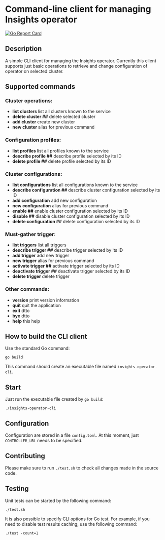 # Command-line client for managing Insights operator

[![Go Report Card](https://goreportcard.com/badge/github.com/RedHatInsights/insights-operator-cli)](https://goreportcard.com/report/github.com/RedHatInsights/insights-operator-cli)

## Description

A simple CLI client for managing the Insights operator. Currently this client supports just basic operations to retrieve and change configuration of operator on selected cluster.

## Supported commands

### Cluster operations:
* **list clusters** list all clusters known to the service
* **delete cluster ##**         delete selected cluster
* **add cluster**               create new cluster
* **new cluster**               alias for previous command

### Configuration profiles:
* **list profiles**             list all profiles known to the service
* **describe profile ##**       describe profile selected by its ID
* **delete profile ##**         delete profile selected by its ID

### Cluster configurations:
* **list configurations**       list all configurations known to the service
* **describe configuration ##** describe cluster configuration selected by its ID
* **add configuration**         add new configuration
* **new configuration**         alias for previous command
* **enable ##**                 enable cluster configuration selected by its ID
* **disable ##**                disable cluster configuration selected by its ID
* **delete configuration ##**   delete configuration selected by its ID

### Must-gather trigger:       
* **list triggers**             list all triggers
* **describe trigger ##**       describe trigger selected by its ID
* **add trigger**               add new trigger
* **new trigger**               alias for previous command
* **activate trigger ##**       activate trigger selected by its ID
* **deactivate trigger ##**     deactivate trigger selected by its ID
* **delete trigger**            delete trigger

### Other commands:
* **version**                   print version information
* **quit**                      quit the application
* **exit**                      dtto
* **bye**                       dtto
* **help**                      this help


## How to build the CLI client

Use the standard Go command:

```
go build
```

This command should create an executable file named `insights-operator-cli`.

## Start

Just run the executable file created by `go build`:

```
./insights-operator-cli
```

## Configuration

Configuration are stored in a file `config.toml`.
At this moment, just `CONTROLLER_URL` needs to be specified.

## Contributing

Please make sure to run `./test.sh` to check all changes made in the source code.

## Testing

Unit tests can be started by the following command:

```
./test.sh
```

It is also possible to specify CLI options for Go test. For example, if you need to disable test results caching, use the following command:

```
./test -count=1
```
